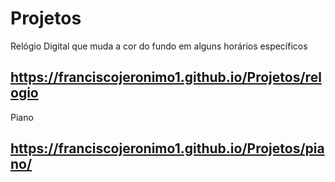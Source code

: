 # Projetos
Relógio Digital que muda a cor do fundo em alguns horários específicos 

## https://franciscojeronimo1.github.io/Projetos/relogio 

Piano 
## https://franciscojeronimo1.github.io/Projetos/piano/
